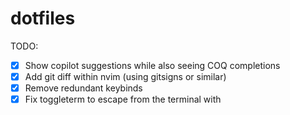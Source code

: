 # dotfiles

TODO:

- [x] Show copilot suggestions while also seeing COQ completions
- [x] Add git diff within nvim (using gitsigns or similar)
- [x] Remove redundant keybinds
- [x] Fix toggleterm to escape from the terminal with <esc>

